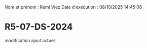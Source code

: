 Nom et prénom : Remi Viez
Date d'exécution : 08/10/2025 14:45:06

# R5-07-DS-2024
modification ajout actuel